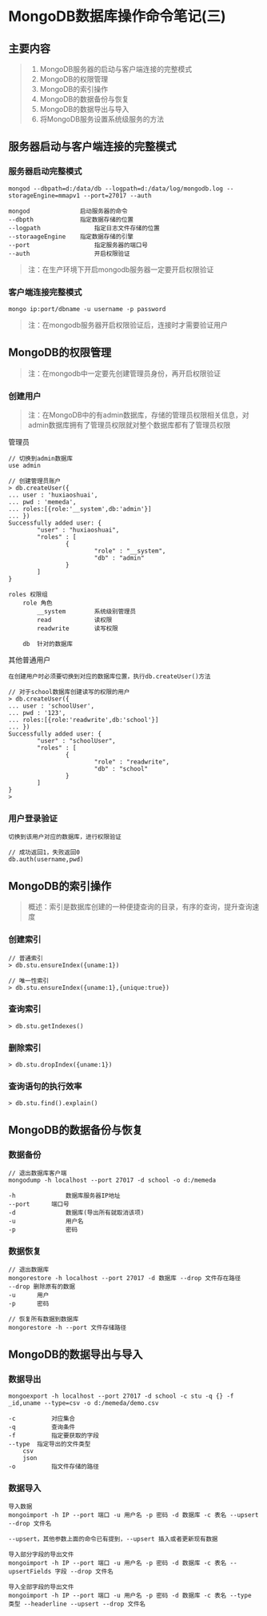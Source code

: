 # MongoDB数据库操作命令笔记(三)

## 主要内容
> 1. MongoDB服务器的启动与客户端连接的完整模式
> 2. MongoDB的权限管理
> 3. MongoDB的索引操作
> 4. MongoDB的数据备份与恢复
> 5. MongoDB的数据导出与导入
> 6. 将MongoDB服务设置系统级服务的方法

## 服务器启动与客户端连接的完整模式

### 服务器启动完整模式
	mongod --dbpath=d:/data/db --logpath=d:/data/log/mongodb.log --storageEngine=mmapv1 --port=27017 --auth
	
	mongod 				启动服务器的命令
	--dbpth				指定数据存储的位置
	--logpath				指定日志文件存储的位置
	--storaageEngine 	指定数据存储的引擎
	--port					指定服务器的端口号
	--auth					开启权限验证
>注：在生产环境下开启mongodb服务器一定要开启权限验证
	
### 客户端连接完整模式
	mongo ip:port/dbname -u username -p password
> 注：在mongodb服务器开启权限验证后，连接时才需要验证用户

## MongoDB的权限管理
	
> 注：在mongodb中一定要先创建管理员身份，再开启权限验证

### 创建用户
> 注：在MongoDB中的有admin数据库，存储的管理员权限相关信息，对admin数据库拥有了管理员权限就对整个数据库都有了管理员权限

管理员

	// 切换到admin数据库
	use admin
	
	// 创建管理员账户
	> db.createUser({
	... user : 'huxiaoshuai',
	... pwd : 'memeda',
	... roles:[{role:'__system',db:'admin'}]
	... })
	Successfully added user: {
	        "user" : "huxiaoshuai",
	        "roles" : [
	                {
	                        "role" : "__system",
	                        "db" : "admin"
	                }
	        ]
	}
	
	roles 权限组
		role 角色
			__system 		系统级别管理员
			read			读权限
			readwrite		读写权限
			
		db	针对的数据库

	
其他普通用户
	
	在创建用户时必须要切换到对应的数据库位置，执行db.createUser()方法
	
	// 对于school数据库创建读写的权限的用户
	> db.createUser({
	... user : 'schoolUser',
	... pwd : '123',
	... roles:[{role:'readwrite',db:'school'}]
	... })
	Successfully added user: {
	        "user" : "schoolUser",
	        "roles" : [
	                {
	                        "role" : "readwrite",
	                        "db" : "school"
	                }
	        ]
	}
	>
 
### 用户登录验证
	切换到该用户对应的数据库，进行权限验证
	
	// 成功返回1，失败返回0
	db.auth(username,pwd)

## MongoDB的索引操作
> 概述：索引是数据库创建的一种便捷查询的目录，有序的查询，提升查询速度

### 创建索引

	// 普通索引
	> db.stu.ensureIndex({uname:1})
	
	// 唯一性索引
	> db.stu.ensureIndex({uname:1},{unique:true})
### 查询索引
	
	> db.stu.getIndexes()

### 删除索引

	> db.stu.dropIndex({uname:1})

### 查询语句的执行效率
	
	> db.stu.find().explain()

## MongoDB的数据备份与恢复

### 数据备份
	
	// 退出数据库客户端
	mongodump -h localhost --port 27017 -d school -o d:/memeda
	
	-h				数据库服务器IP地址
	--port 		端口号
	-d				数据库(导出所有就取消该项)
	-u 				用户名
	-p 				密码

### 数据恢复

	// 退出数据库
	mongorestore -h localhost --port 27017 -d 数据库 --drop 文件存在路径 	
	--drop 删除原有的数据
	-u 		用户
	-p		密码
	
	// 恢复所有数据到数据库
	mongorestore -h --port 文件存储路径
	
## MongoDB的数据导出与导入

### 数据导出

	mongoexport -h localhost --port 27017 -d school -c stu -q {} -f _id,uname --type=csv -o d:/memeda/demo.csv
	
	-c 			对应集合
	-q			查询条件
	-f			指定要获取的字段
	--type 	指定导出的文件类型
		csv
		json
	-o 			指文件存储的路径
	
### 数据导入
	
	导入数据
	mongoimport -h IP --port 端口 -u 用户名 -p 密码 -d 数据库 -c 表名 --upsert --drop 文件名  

	--upsert，其他参数上面的命令已有提到，--upsert 插入或者更新现有数据

	导入部分字段的导出文件
	mongoimport -h IP --port 端口 -u 用户名 -p 密码 -d 数据库 -c 表名 --upsertFields 字段 --drop 文件名  

	导入全部字段的导出文件
	mongoimport -h IP --port 端口 -u 用户名 -p 密码 -d 数据库 -c 表名 --type 类型 --headerline --upsert --drop 文件名  
